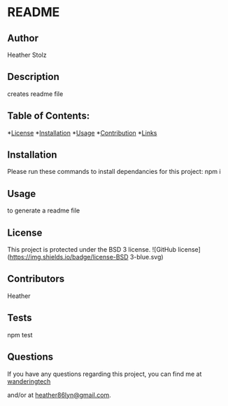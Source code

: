 # README

## Author

Heather Stolz
        
## Description

creates readme file

## Table of Contents:

*[License](#license)
*[Installation](#installation)
*[Usage](#usage)
*[Contribution](#contribution)
*[Links](#links)

## Installation

Please run these commands to install dependancies for this project: npm i

## Usage

to generate a readme file

## License

This project is protected under the BSD 3 license.
![GitHub license](https://img.shields.io/badge/license-BSD 3-blue.svg)


## Contributors

Heather

## Tests

npm test

## Questions

If you have any questions regarding this project, you can find me at [wanderingtech](https://github.com/wanderingtech) 

and/or at heather86lyn@gmail.com.